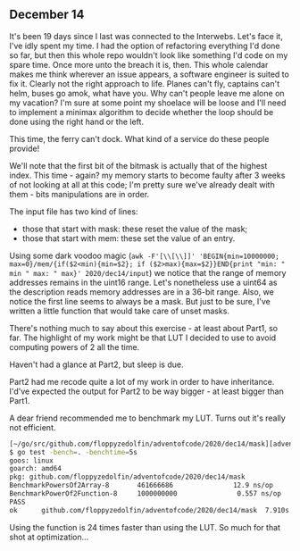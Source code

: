 ## December 14

It's been 19 days since I last was connected to the Interwebs. Let's face it, I've idly spent my time. I had the option of refactoring everything I'd done so far, but then this whole repo wouldn't look like something I'd code on my spare time. Once more unto the breach it is, then. This whole calendar makes me think wherever an issue appears, a software engineer is suited to fix it. Clearly not the right approach to life. Planes can't fly, captains can't helm, buses go amok, what have you. Why can't people leave me alone on my vacation? I'm sure at some point my shoelace will be loose and I'll need to implement a minimax algorithm to decide whether the loop should be done using the right hand or the left.

This time, the ferry can't dock. What kind of a service do these people provide!

We'll note that the first bit of the bitmask is actually that of the highest index. This time - again? my memory starts to become faulty after 3 weeks of not looking at all at this code; I'm pretty sure we've already dealt with them - bits manipulations are in order.

The input file has two kind of lines:
- those that start with mask: these reset the value of the mask;
- those that start with mem: these set the value of an entry.

Using some dark voodoo magic (`awk -F'[\\[\\]]' 'BEGIN{min=10000000; max=0}/mem/{if($2<min){min=$2}; if ($2>max){max=$2}}END{print "min: " min " max: " max}' 2020/dec14/input`) we notice that the range of memory addresses remains in the uint16 range. Let's nonetheless use a uint64 as the description reads memory addresses are in a 36-bit range. Also, we notice the first line seems to always be a mask. But just to be sure, I've written a little function that would take care of unset masks.

There's nothing much to say about this exercise - at least about Part1, so far. The highlight of my work might be that LUT I decided to use to avoid computing powers of 2 all the time.

Haven't had a glance at Part2, but sleep is due.

Part2 had me recode quite a lot of my work in order to have inheritance. I'd've expected the output for Part2 to be way bigger - at least bigger than Part1.

A dear friend recommended me to benchmark my LUT. Turns out it's really not efficient.
```bash
[~/go/src/github.com/floppyzedolfin/adventofcode/2020/dec14/mask][adventofcode][dec14]
$ go test -bench=. -benchtime=5s
goos: linux
goarch: amd64
pkg: github.com/floppyzedolfin/adventofcode/2020/dec14/mask
BenchmarkPowersOf2Array-8       461666686               12.9 ns/op
BenchmarkPowerOf2Function-8     1000000000               0.557 ns/op
PASS
ok      github.com/floppyzedolfin/adventofcode/2020/dec14/mask  7.910s
```
Using the function is 24 times faster than using the LUT. So much for that shot at optimization... 
